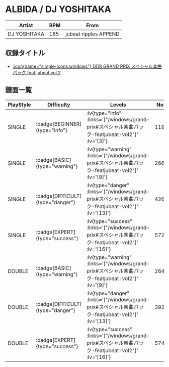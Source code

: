 # ALBIDA / DJ YOSHITAKA

|Artist|BPM|From|
|------|---|----|
|DJ YOSHITAKA|185|jubeat ripples APPEND|

## 収録タイトル

- [ :icon{name="simple-icons:windows"} DDR GRAND PRIX スペシャル楽曲パック feat.jubeat vol.2](/windows/grand-prix#スペシャル楽曲パック-featjubeat-vol2)

## 譜面一覧

|PlayStyle|Difficulty|Levels|Notes|Movie|
|---------|----------|------|-----|-----|
|SINGLE| :badge[BEGINNER]{type="info"} | :lv{type="info" :links='["/windows/grand-prix#スペシャル楽曲パック-featjubeat-vol2"]' :lv='[3]'} |119/4||
|SINGLE| :badge[BASIC]{type="warning"} | :lv{type="warning" :links='["/windows/grand-prix#スペシャル楽曲パック-featjubeat-vol2"]' :lv='[9]'} |266/8||
|SINGLE| :badge[DIFFICULT]{type="danger"} | :lv{type="danger" :links='["/windows/grand-prix#スペシャル楽曲パック-featjubeat-vol2"]' :lv='[13]'} |426/12||
|SINGLE| :badge[EXPERT]{type="success"} | :lv{type="success" :links='["/windows/grand-prix#スペシャル楽曲パック-featjubeat-vol2"]' :lv='[16]'} |572/14||
|DOUBLE| :badge[BASIC]{type="warning"} | :lv{type="warning" :links='["/windows/grand-prix#スペシャル楽曲パック-featjubeat-vol2"]' :lv='[9]'} |264/8||
|DOUBLE| :badge[DIFFICULT]{type="danger"} | :lv{type="danger" :links='["/windows/grand-prix#スペシャル楽曲パック-featjubeat-vol2"]' :lv='[13]'} |393/18||
|DOUBLE| :badge[EXPERT]{type="success"} | :lv{type="success" :links='["/windows/grand-prix#スペシャル楽曲パック-featjubeat-vol2"]' :lv='[16]'} |574/9||
